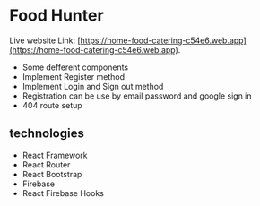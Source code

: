 # Food Hunter

Live website Link: [https://home-food-catering-c54e6.web.app](https://home-food-catering-c54e6.web.app).

- Some defferent components
- Implement Register method 
- Implement Login and Sign out method
- Registration can be use by email password and google sign in
- 404 route setup

## technologies
- React Framework
- React Router
- React Bootstrap
- Firebase
- React Firebase Hooks